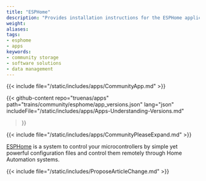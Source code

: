 ```yaml
---
title: "ESPHome"
description: "Provides installation instructions for the ESPHome application in TrueNAS."
weight: 
aliases:
tags:
- esphome
- apps
keywords:
- community storage
- software solutions
- data management
---
```


{{< include file="/static/includes/apps/CommunityApp.md" >}}

{{< github-content 
    repo="truenas/apps"
    path="trains/community/esphome/app_versions.json"
    lang="json"
	includeFile="/static/includes/apps/Apps-Understanding-Versions.md"
>}}

{{< include file="/static/includes/apps/CommunityPleaseExpand.md" >}}

<a href="https://github.com/esphome/esphome">ESPHome</a> is a system to control your microcontrollers by simple yet powerful configuration files and control them remotely through Home Automation systems.

{{< include file="/static/includes/ProposeArticleChange.md" >}}
